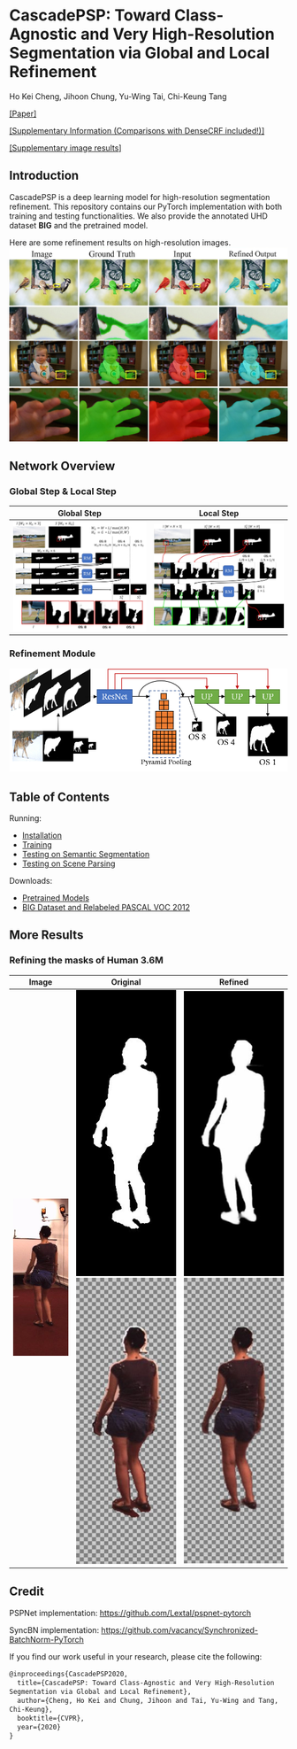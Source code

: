# CascadePSP: Toward Class-Agnostic and Very High-Resolution Segmentation via Global and Local Refinement

Ho Kei Cheng, Jihoon Chung, Yu-Wing Tai, Chi-Keung Tang

[[Paper]](http://hkchengad.student.ust.hk/CascadePSP/CascadePSP.pdf)

[[Supplementary Information (Comparisons with DenseCRF included!)]](http://hkchengad.student.ust.hk/CascadePSP/CascadePSP-supp-info.pdf)

[[Supplementary image results]](http://hkchengad.student.ust.hk/CascadePSP/CascadePSP-supp-images.pdf)

## Introduction

CascadePSP is a deep learning model for high-resolution segmentation refinement.
This repository contains our PyTorch implementation with both training and testing functionalities. We also provide the annotated UHD dataset **BIG** and the pretrained model.

Here are some refinement results on high-resolution images.
![teaser](docs/images/teaser.jpg)

## Network Overview

### Global Step & Local Step

| Global Step | Local Step |
|:-:|:-:|
| ![Global Step](docs/images/global.jpg) | ![Local Step](docs/images/local.jpg) |


### Refinement Module

![Refinement Module](docs/images/rm.png)

## Table of Contents

Running:

- [Installation](docs/installation.md)
- [Training](docs/training.md)
- [Testing on Semantic Segmentation](docs/testing_segmentation.md)
- [Testing on Scene Parsing](docs/testing_scene_parsing.md)

Downloads:

- [Pretrained Models](docs/models.md)
- [BIG Dataset and Relabeled PASCAL VOC 2012](docs/dataset.md)

## More Results
### Refining the masks of Human 3.6M
| Image | Original | Refined | 
|:-:|:-:|:-:|
| ![Image](docs/images/H36M/im.jpg) | ![OriginalMask](docs/images/H36M/original_mask.jpg) ![OriginalFG](docs/images/H36M/original_fg.jpg) | ![RefinedMask](docs/images/H36M/refined_mask.jpg) ![RefinedFG](docs/images/H36M/refined_fg.jpg) |

## Credit

PSPNet implementation: https://github.com/Lextal/pspnet-pytorch

SyncBN implementation: https://github.com/vacancy/Synchronized-BatchNorm-PyTorch

If you find our work useful in your research, please cite the following:

```
@inproceedings{CascadePSP2020,
  title={CascadePSP: Toward Class-Agnostic and Very High-Resolution Segmentation via Global and Local Refinement},
  author={Cheng, Ho Kei and Chung, Jihoon and Tai, Yu-Wing and Tang, Chi-Keung},
  booktitle={CVPR},
  year={2020}
}
```
